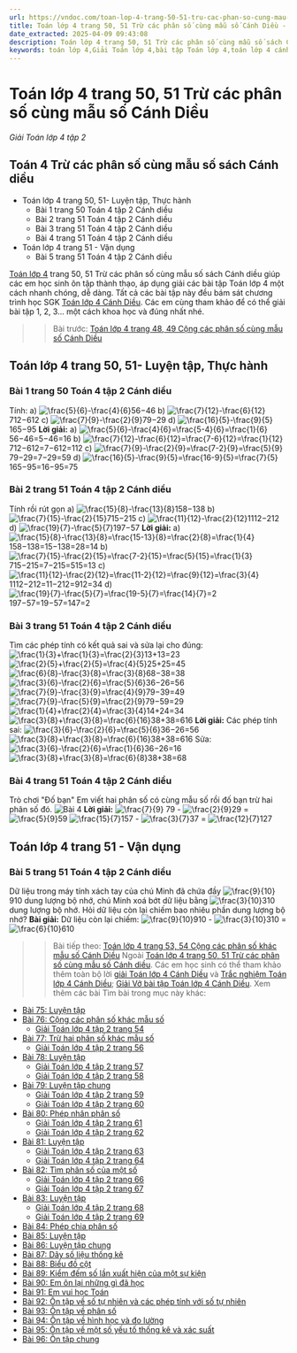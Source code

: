 ```yaml
---
url: https://vndoc.com/toan-lop-4-trang-50-51-tru-cac-phan-so-cung-mau-so-canh-dieu-301489
title: Toán lớp 4 trang 50, 51 Trừ các phân số cùng mẫu số Cánh Diều - Giải Toán lớp 4 tập 2 - VnDoc.com
date_extracted: 2025-04-09 09:43:08
description: Toán lớp 4 trang 50, 51 Trừ các phân số cùng mẫu số sách Cánh diều giúp các em nắm vững các dạng bài tập liên quan trong phần SGK Toán lớp 4 Cánh Diều tập 2.
keywords: toán lớp 4,Giải Toán lớp 4,bài tập Toán lớp 4,toán lớp 4 cánh diều,Giải toán lớp 4 cánh diều,Toán lớp 4 Tập 2,toán lớp 4 trang 50 cánh diều tập 2,Trừ các phân số cùng mẫu số trang 50 Cánh diều,Trừ các phân số cùng mẫu số lớp 4,bài tập Trừ các phân số cùng mẫu số Cánh diều,Giải sách Toán lớp 4,Bài tập Toán lớp 4 có lời giải,bài tập toán lớp 4 trang 50 cánh diều,toán lớp 4 Trừ các phân số cùng mẫu số
---
```


# Toán lớp 4 trang 50, 51 Trừ các phân số cùng mẫu số Cánh Diều
 _Giải Toán lớp 4 tập 2_
## Toán 4 Trừ các phân số cùng mẫu số sách Cánh diều
  * Toán lớp 4 trang 50, 51- Luyện tập, Thực hành
    * Bài 1 trang 50 Toán 4 tập 2 Cánh diều
    * Bài 2 trang 51 Toán 4 tập 2 Cánh diều
    * Bài 3 trang 51 Toán 4 tập 2 Cánh diều
    * Bài 4 trang 51 Toán 4 tập 2 Cánh diều
  * Toán lớp 4 trang 51 - Vận dụng
    * Bài 5 trang 51 Toán 4 tập 2 Cánh diều

[Toán lớp 4](<https://vndoc.com/toan-lop4>) trang 50, 51 Trừ các phân số cùng mẫu số sách Cánh diều giúp các em học sinh ôn tập thành thạo, áp dụng giải các bài tập Toán lớp 4 một cách nhanh chóng, dễ dàng. Tất cả các bài tập này đều bám sát chương trình học SGK [Toán lớp 4 Cánh Diều](<https://vndoc.com/toan-lop-4-canh-dieu>). Các em cùng tham khảo để có thể giải bài tập 1, 2, 3... một cách khoa học và đúng nhất nhé.
>> Bài trước: [Toán lớp 4 trang 48, 49 Cộng các phân số cùng mẫu số Cánh Diều](<https://vndoc.com/toan-lop-4-trang-48-49-cong-cac-phan-so-cung-mau-so-canh-dieu-301427>)
## Toán lớp 4 trang 50, 51- Luyện tập, Thực hành
### **Bài 1 trang 50 Toán 4 tập 2 Cánh diều**
Tính:
a\) ![\\frac{5}{6}-\\frac{4}{6}](https://i.vdoc.vn/data/image/blank.png)56−46
b\) ![\\frac{7}{12}-\\frac{6}{12}](https://i.vdoc.vn/data/image/blank.png)712−612
c\) ![\\frac{7}{9}-\\frac{2}{9}](https://i.vdoc.vn/data/image/blank.png)79−29
d\) ![\\frac{16}{5}-\\frac{9}{5}](https://i.vdoc.vn/data/image/blank.png)165−95
**Lời giải:**
a\) ![\\frac{5}{6}-\\frac{4}{6}=\\frac{5-4}{6}=\\frac{1}{6}](https://i.vdoc.vn/data/image/blank.png)56−46=5−46=16
b\) ![\\frac{7}{12}-\\frac{6}{12}=\\frac{7-6}{12}=\\frac{1}{12}](https://i.vdoc.vn/data/image/blank.png)712−612=7−612=112
c\) ![\\frac{7}{9}-\\frac{2}{9}=\\frac{7-2}{9}=\\frac{5}{9}](https://i.vdoc.vn/data/image/blank.png)79−29=7−29=59
d\) ![\\frac{16}{5}-\\frac{9}{5}=\\frac{16-9}{5}=\\frac{7}{5}](https://i.vdoc.vn/data/image/blank.png)165−95=16−95=75
### **Bài 2 trang 51 Toán 4 tập 2 Cánh diều**
Tính rồi rút gọn
a\) ![\\frac{15}{8}-\\frac{13}{8}](https://i.vdoc.vn/data/image/blank.png)158−138
b\) ![\\frac{7}{15}-\\frac{2}{15}](https://i.vdoc.vn/data/image/blank.png)715−215
c\) ![\\frac{11}{12}-\\frac{2}{12}](https://i.vdoc.vn/data/image/blank.png)1112−212
d\) ![\\frac{19}{7}-\\frac{5}{7}](https://i.vdoc.vn/data/image/blank.png)197−57
**Lời giải:**
a\) ![\\frac{15}{8}-\\frac{13}{8}=\\frac{15-13}{8}=\\frac{2}{8}=\\frac{1}{4}](https://i.vdoc.vn/data/image/blank.png)158−138=15−138=28=14
b\) ![\\frac{7}{15}-\\frac{2}{15}=\\frac{7-2}{15}=\\frac{5}{15}=\\frac{1}{3}](https://i.vdoc.vn/data/image/blank.png)715−215=7−215=515=13
c\) ![\\frac{11}{12}-\\frac{2}{12}=\\frac{11-2}{12}=\\frac{9}{12}=\\frac{3}{4}](https://i.vdoc.vn/data/image/blank.png)1112−212=11−212=912=34
d\) ![\\frac{19}{7}-\\frac{5}{7}=\\frac{19-5}{7}=\\frac{14}{7}=2](https://i.vdoc.vn/data/image/blank.png)197−57=19−57=147=2
### **Bài 3 trang 51 Toán 4 tập 2 Cánh diều**
Tìm các phép tính có kết quả sai và sửa lại cho đúng:
![\\frac{1}{3}+\\frac{1}{3}=\\frac{2}{3}](https://i.vdoc.vn/data/image/blank.png)13+13=23
![\\frac{2}{5}+\\frac{2}{5}=\\frac{4}{5}](https://i.vdoc.vn/data/image/blank.png)25+25=45
![\\frac{6}{8}-\\frac{3}{8}=\\frac{3}{8}](https://i.vdoc.vn/data/image/blank.png)68−38=38
![\\frac{3}{6}-\\frac{2}{6}=\\frac{5}{6}](https://i.vdoc.vn/data/image/blank.png)36−26=56
![\\frac{7}{9}-\\frac{3}{9}=\\frac{4}{9}](https://i.vdoc.vn/data/image/blank.png)79−39=49
![\\frac{7}{9}-\\frac{5}{9}=\\frac{2}{9}](https://i.vdoc.vn/data/image/blank.png)79−59=29
![\\frac{1}{4}+\\frac{2}{4}=\\frac{3}{4}](https://i.vdoc.vn/data/image/blank.png)14+24=34
![\\frac{3}{8}+\\frac{3}{8}=\\frac{6}{16}](https://i.vdoc.vn/data/image/blank.png)38+38=616
**Lời giải:**
Các phép tính sai:
![\\frac{3}{6}-\\frac{2}{6}=\\frac{5}{6}](https://i.vdoc.vn/data/image/blank.png)36−26=56
![\\frac{3}{8}+\\frac{3}{8}=\\frac{6}{16}](https://i.vdoc.vn/data/image/blank.png)38+38=616
Sửa:
![\\frac{3}{6}-\\frac{2}{6}=\\frac{1}{6}](https://i.vdoc.vn/data/image/blank.png)36−26=16
![\\frac{3}{8}+\\frac{3}{8}=\\frac{6}{8}](https://i.vdoc.vn/data/image/blank.png)38+38=68
### **Bài 4 trang 51 Toán 4 tập 2 Cánh diều**
Trò chơi "Đố bạn"
Em viết hai phân số có cùng mẫu số rồi đố bạn trừ hai phân số đó.
![Bài 4](https://i.vdoc.vn/data/image/2023/07/19/Tru-cac-phan-so-1.jpg)
**Lời giải:**
![\\frac{7}{9}](https://i.vdoc.vn/data/image/blank.png) 79 \- ![\\frac{2}{9}](https://i.vdoc.vn/data/image/blank.png)29 = ![\\frac{5}{9}](https://i.vdoc.vn/data/image/blank.png)59
![\\frac{15}{7}](https://i.vdoc.vn/data/image/blank.png)157 \- ![\\frac{3}{7}](https://i.vdoc.vn/data/image/blank.png)37 = ![\\frac{12}{7}](https://i.vdoc.vn/data/image/blank.png)127
## Toán lớp 4 trang 51 - Vận dụng
### **Bài 5 trang 51 Toán 4 tập 2 Cánh diều**
Dữ liệu trong máy tính xách tay của chú Minh đã chứa đầy ![\\frac{9}{10}](https://i.vdoc.vn/data/image/blank.png)910 dung lượng bộ nhớ, chú Minh xoá bớt dữ liệu bằng ![\\frac{3}{10}](https://i.vdoc.vn/data/image/blank.png)310 dung lượng bộ nhớ. Hỏi dữ liệu còn lại chiếm bao nhiêu phần dung lượng bộ nhớ?
**Bài giải:**
Dữ liệu còn lại chiếm: ![\\frac{9}{10}](https://i.vdoc.vn/data/image/blank.png)910 \- ![\\frac{3}{10}](https://i.vdoc.vn/data/image/blank.png)310 = ![\\frac{6}{10}](https://i.vdoc.vn/data/image/blank.png)610
>> Bài tiếp theo: [Toán lớp 4 trang 53, 54 Cộng các phân số khác mẫu số Cánh Diều](<https://vndoc.com/toan-lop-4-trang-53-54-cong-cac-phan-so-khac-mau-so-canh-dieu-301494>)
Ngoài [Toán lớp 4 trang 50, 51 Trừ các phân số cùng mẫu số Cánh diều](<https://vndoc.com/toan-lop-4-trang-50-51-tru-cac-phan-so-cung-mau-so-canh-dieu-301489>). Các em học sinh có thể tham khảo thêm toàn bộ lời [giải Toán lớp 4 Cánh Diều](<https://vndoc.com/toan-lop-4-canh-dieu>) và [Trắc nghiệm Toán lớp 4 Cánh Diều](<https://vndoc.com/trac-nghiem-toan-lop-4-canh-dieu>); [Giải Vở bài tập Toán lớp 4 Cánh Diều](<https://vndoc.com/vo-bai-tap-toan-lop-4-canh-dieu>).
Xem thêm các bài Tìm bài trong mục này khác:
  * [ Bài 75: Luyện tập](</toan-lop-4-trang-52-sach-canh-dieu-tap-2-302275>)
  * [Bài 76: Cộng các phân số khác mẫu số](</toan-lop-4-trang-53-54-cong-cac-phan-so-khac-mau-so-canh-dieu-301494>)
    * [Giải Toán lớp 4 tập 2 trang 54](</giai-toan-lop-4-tap-2-trang-54-canh-dieu-327087>)
  * [Bài 77: Trừ hai phân số khác mẫu số](</toan-lop-4-trang-55-56-tru-cac-phan-so-khac-mau-so-canh-dieu-301498>)
    * [Giải Toán lớp 4 tập 2 trang 56](</giai-toan-lop-4-tap-2-trang-56-canh-dieu-327088>)
  * [Bài 78: Luyện tập](</toan-lop-4-trang-57-58-luyen-tap-canh-dieu-301503>)
    * [Giải Toán lớp 4 tập 2 trang 57](</giai-toan-lop-4-tap-2-trang-57-canh-dieu-327089>)
    * [Giải Toán lớp 4 tập 2 trang 58](</giai-toan-lop-4-tap-2-trang-58-canh-dieu-327167>)
  * [Bài 79: Luyện tập chung](</toan-lop-4-trang-59-60-luyen-tap-chung-canh-dieu-301506>)
    * [Giải Toán lớp 4 tập 2 trang 59](</giai-toan-lop-4-tap-2-trang-59-canh-dieu-327168>)
    * [Giải Toán lớp 4 tập 2 trang 60](</giai-toan-lop-4-tap-2-trang-60-canh-dieu-327169>)
  * [Bài 80: Phép nhân phân số](</toan-lop-4-trang-61-62-phep-nhan-phan-so-canh-dieu-301512>)
    * [Giải Toán lớp 4 tập 2 trang 61](</giai-toan-lop-4-tap-2-trang-61-canh-dieu-327452>)
    * [Giải Toán lớp 4 tập 2 trang 62](</giai-toan-lop-4-tap-2-trang-62-canh-dieu-327454>)
  * [Bài 81: Luyện tập](</toan-lop-4-trang-63-64-luyen-tap-canh-dieu-301517>)
    * [Giải Toán lớp 4 tập 2 trang 63](</giai-toan-lop-4-tap-2-trang-63-canh-dieu-327455>)
    * [Giải Toán lớp 4 tập 2 trang 64](</giai-toan-lop-4-tap-2-trang-64-canh-dieu-327456>)
  * [Bài 82: Tìm phân số của một số](</toan-lop-4-trang-65-66-67-tim-phan-so-cua-mot-so-canh-dieu-301687>)
    * [Giải Toán lớp 4 tập 2 trang 66](</giai-toan-lop-4-tap-2-trang-66-canh-dieu-327539>)
    * [Giải Toán lớp 4 tập 2 trang 67](</giai-toan-lop-4-tap-2-trang-67-canh-dieu-327540>)
  * [Bài 83: Luyện tập](</toan-lop-4-trang-68-69-luyen-tap-canh-dieu-301691>)
    * [Giải Toán lớp 4 tập 2 trang 68](</giai-toan-lop-4-tap-2-trang-68-canh-dieu-327541>)
    * [Giải Toán lớp 4 tập 2 trang 69](</giai-toan-lop-4-tap-2-trang-69-canh-dieu-327650>)
  * [Bài 84: Phép chia phân số](</toan-lop-4-trang-70-71-phep-chia-phan-so-canh-dieu-301698>)
  * [Bài 85: Luyện tập](</toan-lop-4-trang-72-73-luyen-tap-canh-dieu-301700>)
  * [Bài 86: Luyện tập chung](</toan-lop-4-trang-74-75-luyen-tap-chung-canh-dieu-tap-2-301859>)
  * [Bài 87: Dãy số liệu thống kê](</toan-lop-4-trang-76-77-78-day-so-lieu-thong-ke-canh-dieu-302035>)
  * [Bài 88: Biểu đồ cột](</toan-lop-4-trang-79-bieu-do-cot-canh-dieu-302037>)
  * [Bài 89: Kiểm đếm số lần xuất hiện của một sự kiện](</toan-lop-4-trang-83-kiem-dem-so-lan-xuat-hien-cua-mot-su-kien-302039>)
  * [Bài 90: Em ôn lại những gì đã học](</toan-lop-4-trang-85-86-em-on-lai-nhung-gi-da-hoc-canh-dieu-302043>)
  * [Bài 91: Em vui học Toán](</toan-lop-4-trang-87-88-em-vui-hoc-toan-canh-dieu-302061>)
  * [Bài 92: Ôn tập về số tự nhiên và các phép tính với số tự nhiên](</toan-lop-4-trang-89-90-on-tap-ve-so-tu-nhien-va-cac-phep-tinh-voi-so-tu-nhien-302062>)
  * [Bài 93: Ôn tập về phân số](</toan-lop-4-trang-91-92-on-tap-ve-phan-so-va-cac-phep-tinh-voi-phan-so-cd-302063>)
  * [Bài 94: Ôn tập về hình học và đo lường](</toan-lop-4-trang-93-on-tap-ve-hinh-hoc-va-do-luong-cd-302095>)
  * [Bài 95: Ôn tập về một số yếu tố thống kê và xác suất](</toan-lop-4-trang-96-on-tap-ve-mot-so-yeu-to-thong-ke-va-xac-suat-canh-dieu-302098>)
  * [Bài 96: Ôn tập chung](</toan-lop-4-trang-99-on-tap-chung-canh-dieu-302103>)

